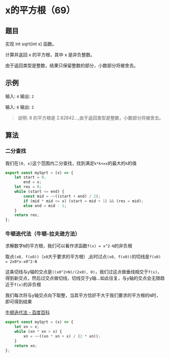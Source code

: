 # x的平方根（69）

## 题目

实现 int sqrt(int x) 函数。

计算并返回 x 的平方根，其中 x 是非负整数。

由于返回类型是整数，结果只保留整数的部分，小数部分将被舍去。

## 示例

输入: `4`
输出: `2`

输入: `8`
输出: `2`
> 说明: 8 的平方根是 2.82842...,由于返回类型是整数，小数部分将被舍去。

## 算法

### 二分查找

我们在`[0, x]`这个范围内二分查找，找到满足`k*k<=x`的最大的`k`的值

```js
export const mySqrt = (x) => {
	let start = 0,
		end = x;
	let res = 0;
	while (start <= end) {
		const mid = ~~((start + end) / 2);
		if (mid * mid <= x) (start = mid + 1) && (res = mid);
		else end = mid - 1;
	}
	return res;
};
```

### 牛顿迭代法（牛顿-拉夫逊方法）

求解数字`N`的平方根，我们可以看作求函数`f(x) = x^2-N`的非负根

取点`(x0, f(x0))`（`x0`大于要求的平方根）,此时过点`(x0, f(x0))`的切线是`f(x0) = 2x0*x-x0^2-N`

这条切线与y轴的交点是`((x0^2+N)/(2x0), 0)`，我们过这点做垂线相交于`f(x)`，得到新交点，然后过交点做切线，切线交于y轴...如此往复，与y轴的交点会无限趋近于`f(x)`的非负根

我们每次将与y轴交点向下取整，当其平方恰好不大于我们要求的平方根的`N`时，即可得到结果

[牛顿迭代法 - 百度百科](https://baike.baidu.com/item/%E7%89%9B%E9%A1%BF%E8%BF%AD%E4%BB%A3%E6%B3%95)

```js
export const mySqrt = (x) => {
	let xn = x;
	while (xn * xn > x) {
		xn = ~~((xn * xn + x) / (2 * xn));
	}
	return xn;
};
```